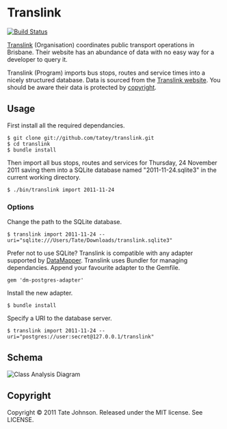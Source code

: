 # Translink

[![Build Status](https://secure.travis-ci.org/tatey/translink.png)](http://travis-ci.org/tatey/translink)

[Translink](http://translink.com.au/) (Organisation) coordinates public transport operations in
Brisbane. Their website has an abundance of data with no easy way for a developer
to query it.

Translink (Program) imports bus stops, routes and service times into a nicely structured
database. Data is sourced from the [Translink website](http://translink.com.au/). You should be aware their
data is protected by [copyright](http://translink.com.au/site-information/legal/copyright).

## Usage

First install all the required dependancies.

    $ git clone git://github.com/tatey/translink.git
    $ cd translink
    $ bundle install

Then import all bus stops, routes and services for Thursday, 24 November 2011 saving
them into a SQLite database named "2011-11-24.sqlite3" in the current working directory.

    $ ./bin/translink import 2011-11-24

### Options

Change the path to the SQLite database.

    $ translink import 2011-11-24 --uri="sqlite:///Users/Tate/Downloads/translink.sqlite3"

Prefer not to use SQLite? Translink is compatible with any adapter supported by
[DataMapper](http://datamapper.org/). Translink uses Bundler for managing dependancies.
Append your favourite adapter to the Gemfile.

    gem 'dm-postgres-adapter'

Install the new adapter.

    $ bundle install

Specify a URI to the database server.

    $ translink import 2011-11-24 --uri="postgres://user:secret@127.0.0.1/translink"

## Schema

![Class Analysis Diagram](https://github.com/tatey/translink/raw/master/doc/schema.png)

## Copyright

Copyright © 2011 Tate Johnson. Released under the MIT license. See LICENSE.
